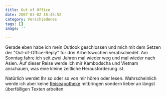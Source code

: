 ```yaml
---
title: Out of Office
date: 2007-03-02 15:45:52
category: Verschiedenes
tags: []
image: ''

---
```


Gerade eben habe ich mein Outlook geschlossen und mich mit dem Setzen der "Out-of-Office-Reply" für drei Arbeitswochen verabschiedet. Am Sonntag fahre ich seit zwei Jahren mal wieder weg und mal wieder nach Asien. Auf dieser Reise werde ich mir Kambodscha und Vietnam anschauen, was eine kleine zeitliche Herausforderung ist.  

  

Natürlich werdet Ihr so oder so von mir hören oder lesen. Wahrscheinlich werde ich aber keine [Reiseapotheke](http://www.misantropolis.de/musik/reiseapotheke) mitbringen sondern lieber an längst überfälligen Texten arbeiten.
